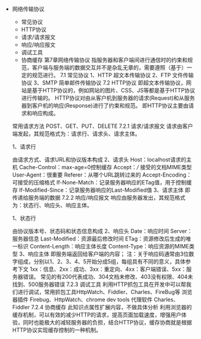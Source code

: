 -  网络传输协议
    - 常见协议
    - HTTP协议
    - 请求/请求报文
    - 响应/响应报文
    - 调试工具
    - 协商缓存
    第7章网络传输协议
    指服务器和客户端间进行通信时的约束和规范，客户端与服务端的数据交互并不是杂乱无章的，需要遵照（基于）一定的规范进行。
    7.1	常见协议
    1、HTTP 超文本传输协议
    2、FTP 文件传输协议
    3、SMTP 简单邮件传输协议
    7.2	HTTP协议
    即超文本传输协议，网站是基于HTTP协议的，例如网站的图片、CSS、JS等都是基于HTTP协议进行传输的。
    HTTP协议对由从客户机到服务器的请求(Request)和从服务器到客户机的响应(Response)进行了约束和规范。
    即HTTP协议主要由请求和响应构成。

    常用请求方法 POST、GET、PUT、DELETE
    7.2.1	请求/请求报文
    请求由客户端发起，其规范格式为：请求行、请求头、请求主体。

    1、请求行

    由请求方式、请求URL和协议版本构成
    2、请求头
    Host：localhost请求的主机
    Cache-Control：max-age=0控制缓存
    Accept：*/* 接受的文档MIME类型
    User-Agent：很重要
    Referer：从哪个URL跳转过来的
    Accept-Encoding：可接受的压缩格式
    If-None-Match：记录服务器响应的ETag值，用于控制缓存
    If-Modified-Since：记录服务器响应的Last-Modified值
    3、请求主体
    即传递给服务端的数据
    7.2.2	响应/响应报文
    响应由服务器发出，其规范格式为：状态行、响应头、响应主体。

    1、状态行

    由协议版本号、状态码和状态信息构成
    2、响应头
    Date：响应时间
    Server：服务器信息
    Last-Modified：资源最后修改时间
    ETag：资源修改后生成的唯一标识
    Content-Length：响应主体长度
    Content-Type：响应资源的MIME类型
    3、响应主体
    即服务端返回给客户端的内容；
    注：关于响应码通常由3位数字组成，分别以1、2、3、4、5开始分成5组，每组具有不同的意义，具体参考下文
    1xx：信息、2xx：成功、3xx：重定向、4xx：客户端错误、5xx：服务器错误。
    常见的有200代表成功、304文档未修改、403没有权限、404未找到、500服务器错误
    7.2.3	调试工具
    利用HTTP抓包工具在开发中可以帮我们进行调试，常用抓包工具HttpWatch、Fiddler、Charles、FireBug等
    浏览器插件
    Firebug、HttpWatch、chrome dev tools
    代理软件
    Charles、Fiddler
    7.2.4	协商缓存
    此知识点属性扩展内容，不做具体分析
    利用浏览器的缓存机制，可以有效的减少HTTP的请求，提高页面加载速度，增强用户体验，同时也能极大的减轻服务器的负担，结合HTTP协议，缓存协商就是根据HTTP协议实现缓存控制的一种机制。
